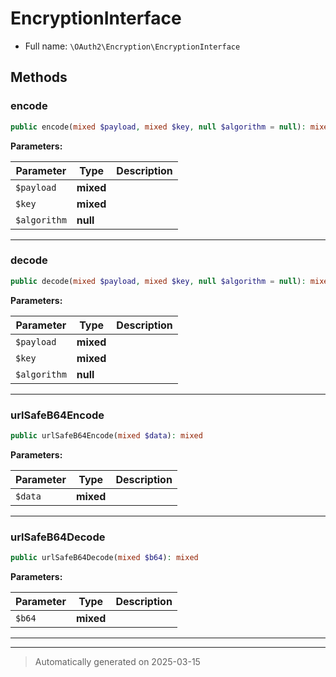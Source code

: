 
# EncryptionInterface





* Full name: `\OAuth2\Encryption\EncryptionInterface`



## Methods


### encode



```php
public encode(mixed $payload, mixed $key, null $algorithm = null): mixed
```








**Parameters:**

| Parameter | Type | Description |
|-----------|------|-------------|
| `$payload` | **mixed** |  |
| `$key` | **mixed** |  |
| `$algorithm` | **null** |  |





***

### decode



```php
public decode(mixed $payload, mixed $key, null $algorithm = null): mixed
```








**Parameters:**

| Parameter | Type | Description |
|-----------|------|-------------|
| `$payload` | **mixed** |  |
| `$key` | **mixed** |  |
| `$algorithm` | **null** |  |





***

### urlSafeB64Encode



```php
public urlSafeB64Encode(mixed $data): mixed
```








**Parameters:**

| Parameter | Type | Description |
|-----------|------|-------------|
| `$data` | **mixed** |  |





***

### urlSafeB64Decode



```php
public urlSafeB64Decode(mixed $b64): mixed
```








**Parameters:**

| Parameter | Type | Description |
|-----------|------|-------------|
| `$b64` | **mixed** |  |





***


***
> Automatically generated on 2025-03-15

